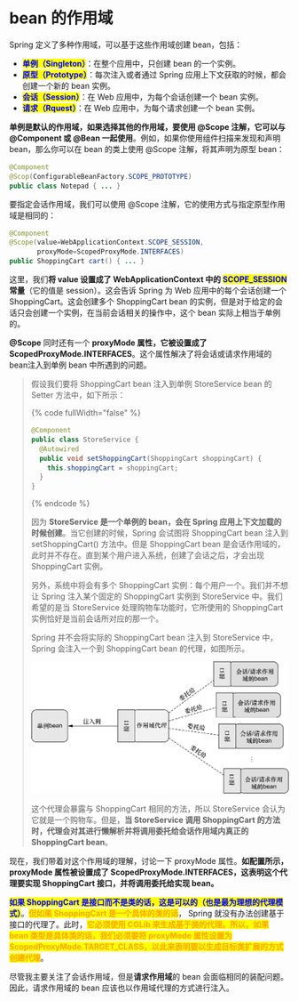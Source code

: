 # bean 的作用域

Spring 定义了多种作用域，可以基于这些作用域创建 bean，包括：

* <mark style="color:blue;">**单例（Singleton）**</mark>：在整个应用中，只创建 bean 的一个实例。
* <mark style="color:blue;">**原型（Prototype）**</mark>：每次注入或者通过 Spring 应用上下文获取的时候，都会创建一个新的 bean 实例。
* <mark style="color:blue;">**会话（Session）**</mark>：在 Web 应用中，为每个会话创建一个 bean 实例。
* <mark style="color:blue;">**请求（Rquest）**</mark>：在 Web 应用中，为每个请求创建一个 bean 实例。

**单例是默认的作用域，如果选择其他的作用域，要使用 @Scope 注解，它可以与 @Component 或 @Bean 一起使用**。例如，如果你使用组件扫描来发现和声明 bean，那么你可以在 bean 的类上使用 @Scope 注解，将其声明为原型 bean：

```java
@Component
@Scop(ConfigurableBeanFactory.SCOPE_PROTOTYPE)
public class Notepad { ... }
```

要指定会话作用域，我们可以使用 @Scope 注解，它的使用方式与指定原型作用域是相同的：

```java
@Component
@Scope(value=WebApplicationContext.SCOPE_SESSION,
       proxyMode=ScopedProxyMode.INTERFACES)
public ShoppingCart cart() { ... }
```

这里，我们**将 value 设置成了 WebApplicationContext 中的 **<mark style="color:blue;">**SCOPE\_SESSION**</mark>** 常量**（它的值是 session）。这会告诉 Spring 为 Web 应用中的每个会话创建一个 ShoppingCart。这会创建多个 ShoppingCart bean 的实例，但是对于给定的会话只会创建一个实例，在当前会话相关的操作中，这个 bean 实际上相当于单例的。

**@Scope** 同时还有一个 **proxyMode 属性，它被设置成了 ScopedProxyMode.INTERFACES**。这个属性解决了将会话或请求作用域的 bean注入到单例 bean 中所遇到的问题。

> 假设我们要将 ShoppingCart bean 注入到单例 StoreService bean 的 Setter 方法中，如下所示：
>
> {% code fullWidth="false" %}
> ```java
> @Component
> public class StoreService {
>   @Autowired
>   public void setShoppingCart(ShoppingCart shoppingCart) {
>     this.shoppingCart = shoppingCart;
>   }
> }
> ```
> {% endcode %}
>
> 因为 **StoreService 是一个单例的 bean，会在 Spring 应用上下文加载的时候创建**。当它创建的时候，Spring 会试图将 ShoppingCart bean 注入到 setShoppingCart() 方法中。但是 ShoppingCart bean 是会话作用域的，此时并不存在。直到某个用户进入系统，创建了会话之后，才会出现 ShoppingCart 实例。
>
> 另外，系统中将会有多个 ShoppingCart 实例：每个用户一个。我们并不想让 Spring 注入某个固定的 ShoppingCart 实例到 StoreService 中。我们希望的是当 StoreService 处理购物车功能时，它所使用的 ShoppingCart 实例恰好是当前会话所对应的那一个。
>
> Spring 并不会将实际的 ShoppingCart bean 注入到 StoreService 中， Spring 会注入一个到 ShoppingCart bean 的代理，如图所示。
>
> <img src="../../../.gitbook/assets/会话作用域.jpg" alt="" data-size="original">
>
> 这个代理会暴露与 ShoppingCart 相同的方法，所以 StoreService 会认为它就是一个购物车。但是，**当 StoreService 调用 ShoppingCart 的方法时，代理会对其进行懒解析并将调用委托给会话作用域内真正的 ShoppingCart bean**。

现在，我们带着对这个作用域的理解，讨论一下 proxyMode 属性。**如配置所示，proxyMode 属性被设置成了 ScopedProxyMode.INTERFACES，这表明这个代理要实现 ShoppingCart 接口，并将调用委托给实现 bean。**

<mark style="color:blue;">**如果 ShoppingCart 是接口而不是类的话，这是可以的（也是最为理想的代理模式）**</mark>。<mark style="color:orange;">**但如果 ShoppingCart 是一个具体的类的话**</mark>， Spring 就没有办法创建基于接口的代理了。此时，<mark style="color:orange;">**它必须使用 CGLib 来生成基于类的代理。所以，如果 bean 类型是具体类的话，我们必须要将 proxyMode 属性设置为 ScopedProxyMode.TARGET\_CLASS，以此来表明要以生成目标类扩展的方式创建代理**</mark>。

尽管我主要关注了会话作用域，但是**请求作用域**的 bean 会面临相同的装配问题。因此，请求作用域的 bean 应该也以作用域代理的方式进行注入。
